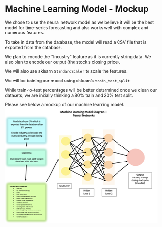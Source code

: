 # Machine Learning Model - Mockup 

We chose to use the neural network model as we believe it will be the best model for time-series forecasting and also works well with complex and numerous features.

To take in data from the database, the model will read a CSV file that is exported from the database.

We plan to encode the "Industry" feature as it is currently string data. We also plan to encode our output (the stock's closing price).

We will also use sklearn `StandardScaler` to scale the features.

We will be training our model using sklearn’s `train_test_split`

While train-to-test percentages will be better determined once we clean our datasets, we are initially thinking a 80% train and 20% test split.

Please see below a mockup of our machine learning model. 
![ml_mockup](ml_mockup.png)
